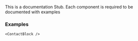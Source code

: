 This is a documentation Stub. Each component is required to be documented with
examples

### Examples
```
<ContactBlock />
```
